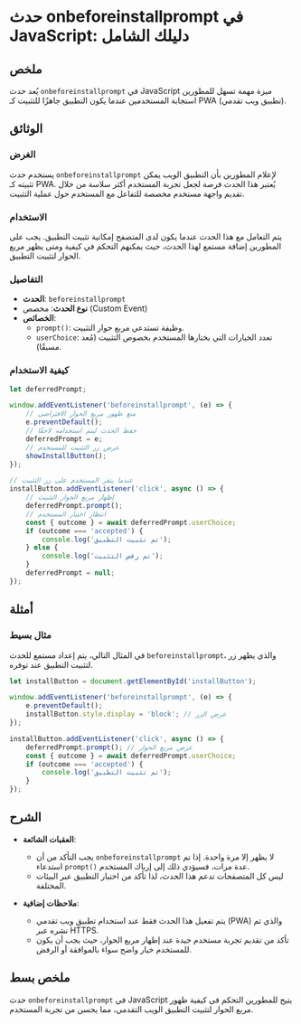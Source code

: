 <!--
Meta Description: # حدث onbeforeinstallprompt في JavaScript: دليلك الشامل ## ملخص يُعد حدث `onbeforeinstallprompt` في JavaScript ميزة مهمة تسهل للمطورين استجابة المستخد...
Meta Keywords: التطبيق, الحدث, المستخدم, التثبيت, مربع
-->

# حدث onbeforeinstallprompt في JavaScript: دليلك الشامل

## ملخص
يُعد حدث `onbeforeinstallprompt` في JavaScript ميزة مهمة تسهل للمطورين استجابة المستخدمين عندما يكون التطبيق جاهزًا للتثبيت كـ PWA (تطبيق ويب تقدمي).

## الوثائق
### الغرض
يستخدم حدث `onbeforeinstallprompt` لإعلام المطورين بأن التطبيق الويب يمكن تثبيته كـ PWA. يُعتبر هذا الحدث فرصة لجعل تجربة المستخدم أكثر سلاسة من خلال تقديم واجهة مستخدم مخصصة للتفاعل مع المستخدم حول عملية التثبيت.

### الاستخدام
يتم التعامل مع هذا الحدث عندما يكون لدى المتصفح إمكانية تثبيت التطبيق. يجب على المطورين إضافة مستمع لهذا الحدث، حيث يمكنهم التحكم في كيفية ومتى يظهر مربع الحوار لتثبيت التطبيق.

### التفاصيل
- **الحدث**: `beforeinstallprompt`
- **نوع الحدث**: مخصص (Custom Event)
- **الخصائص**:
  - `prompt()`: وظيفة تستدعي مربع حوار التثبيت.
  - `userChoice`: تعدد الخيارات التي يختارها المستخدم بخصوص التثبيت (مُعد مسبقًا).
  
### كيفية الاستخدام
```javascript
let deferredPrompt;

window.addEventListener('beforeinstallprompt', (e) => {
    // منع ظهور مربع الحوار الافتراضي
    e.preventDefault();
    // حفظ الحدث ليتم استخدامه لاحقًا
    deferredPrompt = e;
    // عرض زر التثبيت للمستخدم
    showInstallButton();
});

// عندما ينقر المستخدم على زر التثبيت
installButton.addEventListener('click', async () => {
    // إظهار مربع الحوار التثبيت
    deferredPrompt.prompt();
    // انتظار اختيار المستخدم
    const { outcome } = await deferredPrompt.userChoice;
    if (outcome === 'accepted') {
        console.log('تم تثبيت التطبيق');
    } else {
        console.log('تم رفض التثبيت');
    }
    deferredPrompt = null;
});
```

## أمثلة
### مثال بسيط
في المثال التالي، يتم إعداد مستمع للحدث `beforeinstallprompt`، والذي يظهر زر لتثبيت التطبيق عند توفره.
```javascript
let installButton = document.getElementById('installButton');

window.addEventListener('beforeinstallprompt', (e) => {
    e.preventDefault();
    installButton.style.display = 'block'; // عرض الزر
});

installButton.addEventListener('click', async () => {
    deferredPrompt.prompt(); // عرض مربع الحوار
    const { outcome } = await deferredPrompt.userChoice;
    if (outcome === 'accepted') {
        console.log('تم تثبيت التطبيق');
    }
});
```

## الشرح
- **العقبات الشائعة**: 
  - يجب التأكد من أن `onbeforeinstallprompt` لا يظهر إلا مرة واحدة. إذا تم استدعاء `prompt()` عدة مرات، فسيؤدي ذلك إلى إرباك المستخدم.
  - ليس كل المتصفحات تدعم هذا الحدث، لذا تأكد من اختبار التطبيق عبر البيئات المختلفة.
  
- **ملاحظات إضافية**:
  - يتم تفعيل هذا الحدث فقط عند استخدام تطبيق ويب تقدمي (PWA) والذي تم نشره عبر HTTPS.
  - تأكد من تقديم تجربة مستخدم جيدة عند إظهار مربع الحوار، حيث يجب أن يكون للمستخدم خيار واضح سواء بالموافقة أو الرفض.

## ملخص بسط
حدث `onbeforeinstallprompt` في JavaScript يتيح للمطورين التحكم في كيفية ظهور مربع الحوار لتثبيت التطبيق الويب التقدمي، مما يحسن من تجربة المستخدم.
